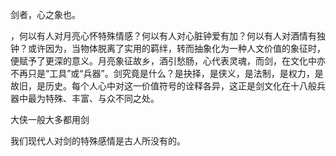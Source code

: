剑者，心之象也。

，何以有人对月亮心怀特殊情感？何以有人对心脏钟爱有加？何以有人对酒情有独钟？或许因为，当物体脱离了实用的羁绊，转而抽象化为一种人文价值的象征时，便赋予了更深的意义。月亮象征故乡，酒引愁肠，心代表灵魂，而剑，在文化中亦不再只是“工具”或“兵器”。剑究竟是什么？是抉择，是侠义，是法制，是权力，是故旧，是历史。每个人心中对这一价值符号的诠释各异，这正是剑文化在十八般兵器中最为特殊、丰富、与众不同之处。

大侠一般大多都用剑


我们现代人对剑的特殊感情是古人所没有的。
